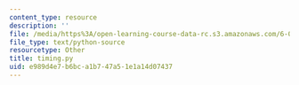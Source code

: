 ```yaml
---
content_type: resource
description: ''
file: /media/https%3A/open-learning-course-data-rc.s3.amazonaws.com/6-006-introduction-to-algorithms-fall-2011/e989d4e7b6bca1b747a51e1a14d07437_timing.py
file_type: text/python-source
resourcetype: Other
title: timing.py
uid: e989d4e7-b6bc-a1b7-47a5-1e1a14d07437
---
```

